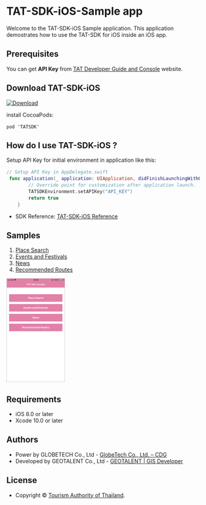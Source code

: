 # TAT-SDK-iOS-Sample app

Welcome to the TAT-SDK-iOS Sample application. This application demostrates how to use the TAT-SDK for iOS inside an iOS app.

## Prerequisites

You can get **API Key** from [TAT Developer Guide and Console](https://developers.tourismthailand.org/console) website.

## Download TAT-SDK-iOS
[ ![Download](https://img.shields.io/cocoapods/v/TATSDK.svg) ](https://github.com/TATSDK/TAT-SDK-iOS-Sample)

install CocoaPods:

```
pod 'TATSDK'
```
## How do I use TAT-SDK-iOS ?

Setup API Key for initial environment in application like this:

```swift
// Setup API Key in AppDelegate.swift
 func application(_ application: UIApplication, didFinishLaunchingWithOptions launchOptions: [UIApplication.LaunchOptionsKey: Any]?) -> Bool {
        // Override point for customization after application launch.
        TATSDKEnvironment.setAPIKey("API_KEY")
        return true
    }
```

 * SDK Reference: [TAT-SDK-iOS Reference](https://tatapi.tourismthailand.org/tatsdk/References/ios/Index.html)
 
## Samples
1. [Place Search](/TATSDKSample/Search/README.md)
2. [Events and Festivals](/TATSDKSample/Event/README.md)
3. [News](/TATSDKSample/News/README.md)
4. [Recommended Routes](/TATSDKSample/RecommendedRoute/README.md)

<img src="SDK_Sample_Menu.png" width="30%" style="border: 1px solid lightgray;">


## Requirements

 * iOS 8.0 or later
 * Xcode 10.0 or later

## Authors

* Power by GLOBETECH Co., Ltd - [GlobeTech Co., Ltd. – CDG](https://www.cdg.co.th/website/about-cdg/affiliates-of-cdg/globetech-co-ltd/)
* Developed by GEOTALENT Co., Ltd - [GEOTALENT | GIS Developer](https://www.geotalent.co.th)

## License

* Copyright © <a href="https://www.tourismthailand.org/home" target="_blank">Tourism Authority of Thailand</a>.
